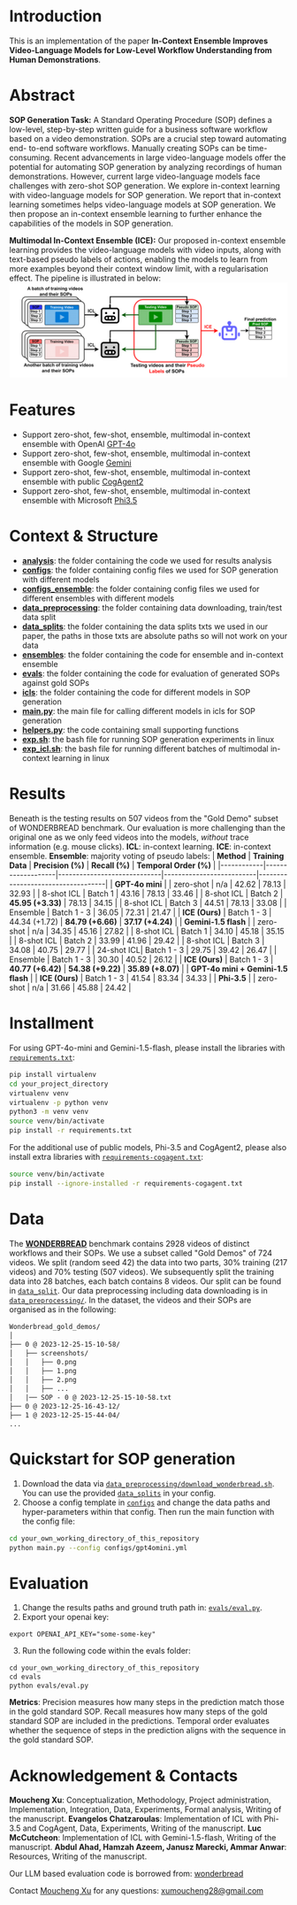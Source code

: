# Introduction
This is an implementation of the paper **In-Context Ensemble Improves Video-Language Models for Low-Level Workflow Understanding from Human Demonstrations**. 

# Abstract
**SOP Generation Task:** A Standard Operating Procedure (SOP) defines a low-level, step-by-step written guide for a business software workflow based on a video demonstration. SOPs are a crucial step toward automating end-
to-end software workflows. Manually creating SOPs can be time-consuming. Recent advancements
in large video-language models offer the potential for automating SOP generation by analyzing
recordings of human demonstrations. However, current large video-language models face challenges
with zero-shot SOP generation. We explore in-context learning with video-language models for
SOP generation. We report that in-context learning sometimes helps video-language models at SOP
generation. We then propose an in-context ensemble learning to further enhance the capabilities of
the models in SOP generation. 

**Multimodal In-Context Ensemble (ICE):** Our proposed in-context ensemble learning provides the video-language models with video inputs, along with text-based pseudo labels of actions, enabling the models to learn from more examples beyond their context window limit, with a regularisation effect. The pipeline is illustrated in below:
![ICE](figures/ice.png "Plot of ICE pipeline.")

# Features
- Support zero-shot, few-shot, ensemble, multimodal in-context ensemble with OpenAI [GPT-4o](https://openai.com/index/gpt-4o-mini-advancing-cost-efficient-intelligence/)
- Support zero-shot, few-shot, ensemble, multimodal in-context ensemble with Google [Gemini](https://deepmind.google/technologies/gemini/flash/)
- Support zero-shot, few-shot, ensemble, multimodal in-context ensemble with public [CogAgent2](https://github.com/THUDM/CogVLM2)
- Support zero-shot, few-shot, ensemble, multimodal in-context ensemble with Microsoft [Phi3.5](https://huggingface.co/microsoft/Phi-3.5-vision-instruct)

# Context & Structure
- [**analysis**](./analysis/): the folder containing the code we used for results analysis
- [**configs**](./configs/): the folder containing config files we used for SOP generation with different models
- [**configs_ensemble**](./configs_ensemble/): the folder containing config files we used for different ensembles with different models
- [**data_preprocessing**](./data_preprocessing/): the folder containing data downloading, train/test data split
- [**data_splits**](./data_splits/): the folder containing the data splits txts we used in our paper, the paths in those txts are absolute paths so will not work on your data
- [**ensembles**](./ensembles/): the folder containing the code for ensemble and in-context ensemble
- [**evals**](./evals/): the folder containing the code for evaluation of generated SOPs against gold SOPs
- [**icls**](./icls/): the folder containing the code for different models in SOP generation
- [**main.py**](./main.py): the main file for calling different models in icls for SOP generation
- [**helpers.py**](./helpers.py): the code containing small supporting functions
- [**exp.sh**](./exp.sh): the bash file for running SOP generation experiments in linux
- [**exp_icl.sh**](./exp_icl.sh): the bash file for running different batches of multimodal in-context learning in linux

# Results
Beneath is the testing results on 507 videos from the "Gold Demo" subset of WONDERBREAD benchmark. Our evaluation is more challenging than the original one as we only feed videos into the models, *without* trace information (e.g. mouse clicks). **ICL**: in-context learning. **ICE**: in-context ensemble. **Ensemble**: majority voting of pseudo labels:
| **Method** | **Training Data** | **Precision (%)**  | **Recall (%)**  | **Temporal Order (%)** |
|------------|-------------------|-----------------------------|--------------------------|-----------------------------------|
| **GPT-4o mini** | 
| zero-shot  | n/a               | 42.62                       | 78.13                    | 32.93                             |
| 8-shot ICL | Batch 1           | 43.16                       | 78.13                    | 33.46                             |
| 8-shot ICL | Batch 2           | **45.95 (+3.33)**           | 78.13                    | 34.15                             |
| 8-shot ICL | Batch 3           | 44.51                       | 78.13                    | 33.08                             |
| Ensemble   | Batch 1 - 3       | 36.05                       | 72.31                    | 21.47                             |
| **ICE (Ours)**    | Batch 1 - 3       | 44.34 (+1.72)               | **84.79 (+6.66)**        | **37.17 (+4.24)**                 |
| **Gemini-1.5 flash** |
| zero-shot  | n/a               | 34.35                       | 45.16                    | 27.82                             |
| 8-shot ICL | Batch 1           | 34.10                       | 45.18                    | 35.15                             |
| 8-shot ICL | Batch 2           | 33.99                       | 41.96                    | 29.42                             |
| 8-shot ICL | Batch 3           | 34.08                       | 40.75                    | 29.77                             |
| 24-shot ICL| Batch 1 - 3       | 29.75                       | 39.42                    | 26.47                             |
| Ensemble   | Batch 1 - 3       | 30.30                       | 40.52                    | 26.12                             |
| **ICE (Ours)**    | Batch 1 - 3       | **40.77 (+6.42)**           | **54.38 (+9.22)**        | **35.89 (+8.07)**                 |
| **GPT-4o mini + Gemini-1.5 flash** |
| **ICE (Ours)**    | Batch 1 - 3       | 41.54                       | 83.34                    | 34.33                             |
| **Phi-3.5** |
| zero-shot  | n/a               | 31.66                       | 45.88                    | 24.42                             |

# Installment
For using GPT-4o-mini and Gemini-1.5-flash, please install the libraries with [`requirements.txt`](./requirements.txt):
```bash
pip install virtualenv
cd your_project_directory
virtualenv venv
virtualenv -p python venv
python3 -m venv venv
source venv/bin/activate
pip install -r requirements.txt
```
For the additional use of public models, Phi-3.5 and CogAgent2, please also install extra libraries with [`requirements-cogagent.txt`](./requirements-cogagent.txt):
```bash
source venv/bin/activate
pip install --ignore-installed -r requirements-cogagent.txt
```

# Data
The [**WONDERBREAD**](https://hazyresearch.stanford.edu/wonderbread-website/) benchmark contains 2928 videos of distinct workflows and their SOPs. We use a subset called "Gold Demos" of 724 videos. We split (random seed 42) the data into two parts, 30\% training (217 videos) and 70\% testing (507 videos). We subsequently split the training data into 28 batches, each batch contains 8 videos. Our split can be found in [`data_split`](./data_splits/). Our data preprocessing including data downloading is in [`data_preprocessing/`](./data_preprocessing/). In the dataset, the videos and their SOPs are organised as in the following:
```
Wonderbread_gold_demos/
│
├── 0 @ 2023-12-25-15-10-58/
│   ├── screenshots/
│   │   ├── 0.png
│   │   ├── 1.png
│   │   ├── 2.png
│   │   ├── ...
│   |── SOP - 0 @ 2023-12-25-15-10-58.txt
├── 0 @ 2023-12-25-16-43-12/
├── 1 @ 2023-12-25-15-44-04/
...
```

# Quickstart for SOP generation
1. Download the data via [`data_preprocessing/download_wonderbread.sh`](./data_preprocessing/download_wonderbread.sh). You can use the provided [`data_splits`](./data_splits/) in your config.
2. Choose a config template in [`configs`](./configs/) and change the data paths and hyper-parameters within that config. Then run the main function with the config file:
```bash
cd your_own_working_directory_of_this_repository
python main.py --config configs/gpt4omini.yml
```

# Evaluation
1. Change the results paths and ground truth path in:
 [`evals/eval.py`](./evals/eval.py).
2. Export your openai key:
```
export OPENAI_API_KEY="some-some-key"
```
3. Run the following code within the evals folder:
```
cd your_own_working_directory_of_this_repository
cd evals
python evals/eval.py
```
**Metrics**: Precision measures how many steps in the prediction match those in the gold standard SOP. Recall measures how many steps of the gold standard SOP are included in the predictions. Temporal order evaluates whether the sequence of steps in the prediction aligns with the sequence in the gold standard SOP.

# Acknowledgement & Contacts
**Moucheng Xu**: Conceptualization, Methodology, Project administration, Implementation, Integration, Data, Experiments, Formal analysis, Writing of the manuscript. **Evangelos Chatzaroulas**: Implementation of ICL with Phi-3.5 and CogAgent, Data, Experiments, Writing of the manuscript. **Luc McCutcheon**: Implementation of ICL with Gemini-1.5-flash, Writing of the manuscript. **Abdul Ahad, Hamzah Azeem, Janusz Marecki, Ammar Anwar**: Resources, Writing of the manuscript. 

Our LLM based evaluation code is borrowed from: [wonderbread](https://github.com/HazyResearch/wonderbread/blob/main/wonderbread/benchmark/tasks/documentation/sop_generation/eval.py)

Contact [Moucheng Xu](https://scholar.google.com/citations?hl=en&user=7uJJaLIAAAAJ&view_op=list_works) for any questions: xumoucheng28@gmail.com

<!-- ## Citation
Please consider citing the following if you found this work or code helpful!

```
@article{zhou2023webarena,
  title={WebArena: A Realistic Web Environment for Building Autonomous Agents},
  author={Zhou, Shuyan and Xu, Frank F and Zhu, Hao and Zhou, Xuhui and Lo, Robert and Sridhar, Abishek and Cheng, Xianyi and Bisk, Yonatan and Fried, Daniel and Alon, Uri and others},
  journal={arXiv preprint arXiv:2307.13854},
  year={2023}
}
``` -->